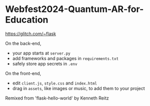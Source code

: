 # Webfest2024-Quantum-AR-for-Education

https://glitch.com/~flask

On the back-end,
- your app starts at `server.py`
- add frameworks and packages in `requirements.txt`
- safely store app secrets in `.env`

On the front-end,
- edit `client.js`, `style.css` and `index.html`
- drag in `assets`, like images or music, to add them to your project

Remixed from 'flask-hello-world' by Kenneth Reitz
